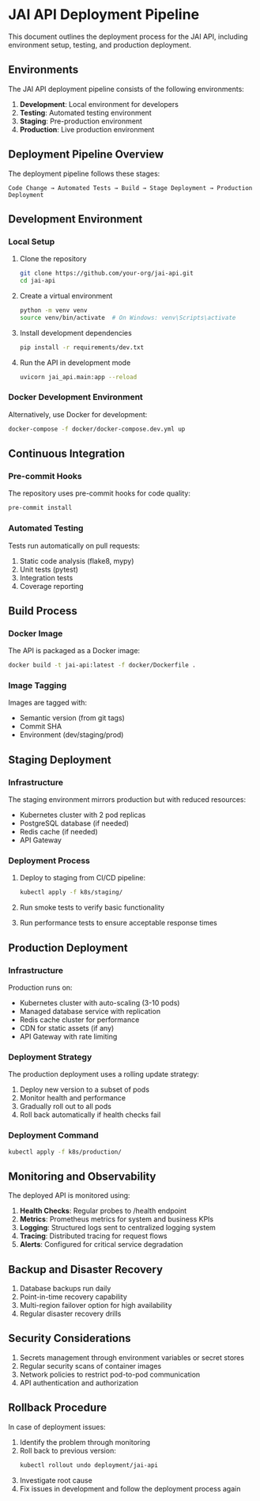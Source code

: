 # JAI API Deployment Pipeline

This document outlines the deployment process for the JAI API, including environment setup, testing, and production deployment.

## Environments

The JAI API deployment pipeline consists of the following environments:

1. **Development**: Local environment for developers
2. **Testing**: Automated testing environment
3. **Staging**: Pre-production environment
4. **Production**: Live production environment

## Deployment Pipeline Overview

The deployment pipeline follows these stages:

```
Code Change → Automated Tests → Build → Stage Deployment → Production Deployment
```

## Development Environment

### Local Setup

1. Clone the repository
   ```bash
   git clone https://github.com/your-org/jai-api.git
   cd jai-api
   ```

2. Create a virtual environment
   ```bash
   python -m venv venv
   source venv/bin/activate  # On Windows: venv\Scripts\activate
   ```

3. Install development dependencies
   ```bash
   pip install -r requirements/dev.txt
   ```

4. Run the API in development mode
   ```bash
   uvicorn jai_api.main:app --reload
   ```

### Docker Development Environment

Alternatively, use Docker for development:

```bash
docker-compose -f docker/docker-compose.dev.yml up
```

## Continuous Integration

### Pre-commit Hooks

The repository uses pre-commit hooks for code quality:

```bash
pre-commit install
```

### Automated Testing

Tests run automatically on pull requests:

1. Static code analysis (flake8, mypy)
2. Unit tests (pytest)
3. Integration tests
4. Coverage reporting

## Build Process

### Docker Image

The API is packaged as a Docker image:

```bash
docker build -t jai-api:latest -f docker/Dockerfile .
```

### Image Tagging

Images are tagged with:
- Semantic version (from git tags)
- Commit SHA
- Environment (dev/staging/prod)

## Staging Deployment

### Infrastructure

The staging environment mirrors production but with reduced resources:

- Kubernetes cluster with 2 pod replicas
- PostgreSQL database (if needed)
- Redis cache (if needed)
- API Gateway

### Deployment Process

1. Deploy to staging from CI/CD pipeline:
   ```bash
   kubectl apply -f k8s/staging/
   ```

2. Run smoke tests to verify basic functionality
3. Run performance tests to ensure acceptable response times

## Production Deployment

### Infrastructure

Production runs on:

- Kubernetes cluster with auto-scaling (3-10 pods)
- Managed database service with replication
- Redis cache cluster for performance
- CDN for static assets (if any)
- API Gateway with rate limiting

### Deployment Strategy

The production deployment uses a rolling update strategy:

1. Deploy new version to a subset of pods
2. Monitor health and performance
3. Gradually roll out to all pods
4. Roll back automatically if health checks fail

### Deployment Command

```bash
kubectl apply -f k8s/production/
```

## Monitoring and Observability

The deployed API is monitored using:

1. **Health Checks**: Regular probes to /health endpoint
2. **Metrics**: Prometheus metrics for system and business KPIs
3. **Logging**: Structured logs sent to centralized logging system
4. **Tracing**: Distributed tracing for request flows
5. **Alerts**: Configured for critical service degradation

## Backup and Disaster Recovery

1. Database backups run daily
2. Point-in-time recovery capability
3. Multi-region failover option for high availability
4. Regular disaster recovery drills

## Security Considerations

1. Secrets management through environment variables or secret stores
2. Regular security scans of container images
3. Network policies to restrict pod-to-pod communication
4. API authentication and authorization

## Rollback Procedure

In case of deployment issues:

1. Identify the problem through monitoring
2. Roll back to previous version:
   ```bash
   kubectl rollout undo deployment/jai-api
   ```
3. Investigate root cause
4. Fix issues in development and follow the deployment process again 